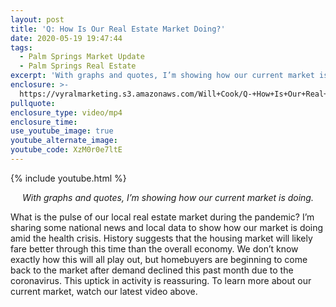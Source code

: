 ```yaml
---
layout: post
title: 'Q: How Is Our Real Estate Market Doing?'
date: 2020-05-19 19:47:44
tags:
  - Palm Springs Market Update
  - Palm Springs Real Estate
excerpt: 'With graphs and quotes, I’m showing how our current market is doing.'
enclosure: >-
  https://vyralmarketing.s3.amazonaws.com/Will+Cook/Q-+How+Is+Our+Real+Estate+Market+Doing_.mp4
pullquote:
enclosure_type: video/mp4
enclosure_time:
use_youtube_image: true
youtube_alternate_image:
youtube_code: XzM0r0e7ltE
---
```


{% include youtube.html %}

<p style="text-align: center;"><em>With graphs and quotes, I’m showing how our current market is doing.</em></p>

What is the pulse of our local real estate market during the pandemic? I’m sharing some national news and local data to show how our market is doing amid the health crisis. History suggests that the housing market will likely fare better through this time than the overall economy. We don’t know exactly how this will all play out, but homebuyers are beginning to come back to the market after demand declined this past month due to the coronavirus. This uptick in activity is reassuring. To learn more about our current market, watch our latest video above.